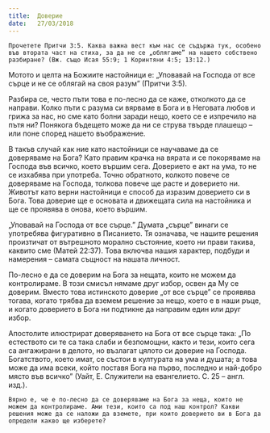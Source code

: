 ```yaml
---
title:  Доверие
date:   27/03/2018
---
```


`Прочетете Притчи 3:5. Каква важна вест към нас се съдържа тук, особено във втората част на стиха, за да не се „облягаме” на нашето собствено разбиране? (Вж. също Исая 55:9; 1 Коринтяни 4:5; 13:12.)`

Мотото и целта на Божиите настойници е: „Уповавай на Господа от все сърце и не се облягай на своя разум” (Притчи 3:5).

Разбира се, често пъти това е по-лесно да се каже, отколкото да се направи. Колко пъти с разума си вярваме в Бога и в Неговата любов и грижа за нас, но сме като болни заради нещо, което се е изпречило на пътя ни? Понякога бъдещето може да ни се струва твърде плашещо – или поне според нашето въображение.

В такъв случай как ние като настойници се научаваме да се доверяваме на Бога? Като правим крачка на вярата и се покоряваме на Господа във всичко, което вършим сега. Доверието е акт на ума, то не се изхабява при употреба. Точно обратното, колкото повече се доверяваме на Господа, толкова повече ще расте и доверието ни. Животът като верни настойници е способ да изразим доверието си в Бога. Това доверие ще е основата и движещата сила на настойника и ще се проявява в онова, което вършим.

„Уповавай на Господа от все сърце.” Думата „сърце” винаги се употребява фигуративно в Писанието. Тя означава, че нашите решения произтичат от вътрешното морално състояние, което ни прави такива, каквито сме (Матей 22:37). Това включва нашия характер, подбуди и намерения – самата същност на нашата личност.

По-лесно е да се доверим на Бога за нещата, които не можем да контролираме. В този смисъл нямаме друг избор, освен да Му се доверим. Вместо това истинското доверие „от все сърце” се проявява тогава, когато трябва да вземем решение за нещо, което е в наши ръце, и когато доверието в Бога ни подтикне да направим един или друг избор.

Апостолите илюстрират доверяването на Бога от все сърце така: „По естеството си те са така слаби и безпомощни, както и тези, които сега са ангажирани в делото, но възлагат цялото си доверие на Господа. Богатството, което имат, се състои в културата на ума и душата; а това може да има всеки, който поставя Бога на първо, последно и най-добро място във всичко” (Уайт, Е. Служители на евангелието. С. 25 – англ. изд.).

`Вярно е, че е по-лесно да се доверяваме на Бога за неща, които не можем да контролираме. Ами тези, които са под наш контрол? Какви решения може да се наложи да вземете, при които доверието ви в Бога да определи какво ще изберете?`